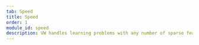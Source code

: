 ```yaml
---
tab: Speed
title: Speed
order: 1
module_id: speed
description: VW handles learning problems with any number of sparse features. Vowpal Wabbit was the first published tera-scale learner<sup>[1]</sup>.
---
```

